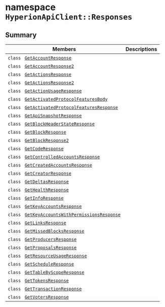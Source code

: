 # namespace `HyperionApiClient::Responses` 

## Summary

 Members                                | Descriptions                                
----------------------------------------|---------------------------------------------
`class ` [`GetAccountResponse`](HyperionApiClient--Responses--GetAccountResponse.md) | 
`class ` [`GetAccountResponse2`](HyperionApiClient--Responses--GetAccountResponse2.md) | 
`class ` [`GetActionsResponse`](HyperionApiClient--Responses--GetActionsResponse.md) | 
`class ` [`GetActionsResponse2`](HyperionApiClient--Responses--GetActionsResponse2.md) | 
`class ` [`GetActionUsageResponse`](HyperionApiClient--Responses--GetActionUsageResponse.md) | 
`class ` [`GetActivatedProtocolFeaturesBody`](HyperionApiClient--Responses--GetActivatedProtocolFeaturesBody.md) | 
`class ` [`GetActivatedProtocolFeaturesResponse`](HyperionApiClient--Responses--GetActivatedProtocolFeaturesResponse.md) | 
`class ` [`GetApiSnapshotResponse`](HyperionApiClient--Responses--GetApiSnapshotResponse.md) | 
`class ` [`GetBlockHeaderStateResponse`](HyperionApiClient--Responses--GetBlockHeaderStateResponse.md) | 
`class ` [`GetBlockResponse`](HyperionApiClient--Responses--GetBlockResponse.md) | 
`class ` [`GetBlockResponse2`](HyperionApiClient--Responses--GetBlockResponse2.md) | 
`class ` [`GetCodeResponse`](HyperionApiClient--Responses--GetCodeResponse.md) | 
`class ` [`GetControlledAccountsResponse`](HyperionApiClient--Responses--GetControlledAccountsResponse.md) | 
`class ` [`GetCreatedAccountsResponse`](HyperionApiClient--Responses--GetCreatedAccountsResponse.md) | 
`class ` [`GetCreatorResponse`](HyperionApiClient--Responses--GetCreatorResponse.md) | 
`class ` [`GetDeltasResponse`](HyperionApiClient--Responses--GetDeltasResponse.md) | 
`class ` [`GetHealthResponse`](HyperionApiClient--Responses--GetHealthResponse.md) | 
`class ` [`GetInfoResponse`](HyperionApiClient--Responses--GetInfoResponse.md) | 
`class ` [`GetKeyAccountsResponse`](HyperionApiClient--Responses--GetKeyAccountsResponse.md) | 
`class ` [`GetKeyAccountsWithPermissionsResponse`](HyperionApiClient--Responses--GetKeyAccountsWithPermissionsResponse.md) | 
`class ` [`GetLinksResponse`](HyperionApiClient--Responses--GetLinksResponse.md) | 
`class ` [`GetMissedBlocksResponse`](HyperionApiClient--Responses--GetMissedBlocksResponse.md) | 
`class ` [`GetProducersResponse`](HyperionApiClient--Responses--GetProducersResponse.md) | 
`class ` [`GetProposalsResponse`](HyperionApiClient--Responses--GetProposalsResponse.md) | 
`class ` [`GetResourceUsageResponse`](HyperionApiClient--Responses--GetResourceUsageResponse.md) | 
`class ` [`GetScheduleResponse`](HyperionApiClient--Responses--GetScheduleResponse.md) | 
`class ` [`GetTableByScopeResponse`](HyperionApiClient--Responses--GetTableByScopeResponse.md) | 
`class ` [`GetTokensResponse`](HyperionApiClient--Responses--GetTokensResponse.md) | 
`class ` [`GetTransactionResponse`](HyperionApiClient--Responses--GetTransactionResponse.md) | 
`class ` [`GetVotersResponse`](HyperionApiClient--Responses--GetVotersResponse.md) | 

